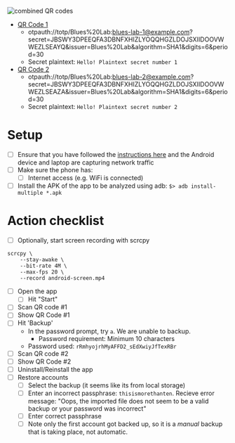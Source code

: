 ![combined QR codes](https://user-images.githubusercontent.com/945571/155418867-b13d4f69-a598-4a5c-8abe-31801aece1f5.png)

- [QR Code 1](https://user-images.githubusercontent.com/945571/155416190-d10440cc-bf4b-4592-952b-ac7aba3b130f.png)
  - otpauth://totp/Blues%20Lab:blues-lab-1@example.com?secret=JBSWY3DPEEQFA3DBNFXHIZLYOQQHGZLDOJSXIIDOOVWWEZLSEAYQ&issuer=Blues%20Lab&algorithm=SHA1&digits=6&period=30
  - Secret  plaintext: `Hello! Plaintext secret number 1`
- [QR Code 2](https://user-images.githubusercontent.com/945571/155416198-e6fe260a-0305-48da-90e1-137faccdc20c.png)
  - otpauth://totp/Blues%20Lab:blues-lab-2@example.com?secret=JBSWY3DPEEQFA3DBNFXHIZLYOQQHGZLDOJSXIIDOOVWWEZLSEAZA&issuer=Blues%20Lab&algorithm=SHA1&digits=6&period=30
  - Secret  plaintext: `Hello! Plaintext secret number 2`

# Setup
- [ ] Ensure that you have followed the [instructions
      here](/capture-traffic/README.md) and the Android device and laptop are
      capturing network traffic
- [ ] Make sure the phone has:
  - [ ] Internet access (e.g. WiFi is connected)
- [ ] Install the APK of the app to be analyzed using adb: `$> adb
      install-multiple *.apk`

# Action checklist
- [ ] Optionally, start screen recording with scrcpy
```
scrcpy \
    --stay-awake \
    --bit-rate 4M \
    --max-fps 20 \
    --record android-screen.mp4
```
- [ ] Open the app
    - [ ] Hit "Start"
- [ ] Scan QR code #1
- [ ] Show QR Code #1
- [ ] Hit 'Backup'
    - In the password prompt, try `a`. We are unable to backup. 
        - Password requirement: Minimum 10 characters
    - Password used: `rRmhyojrhMyAFFD2_sEdXwiyJfTexRBr`
- [ ] Scan QR code #2
- [ ] Show QR Code #2
- [ ] Uninstall/Reinstall the app
- [ ] Restore accounts
    - [ ] Select the backup (it seems like its from local storage)
    - [ ] Enter an incorrect passphrase: `thisismorethanten`. Recieve error
          message: "Oops, the imported file does not seem to be a valid backup
          or your password was incorrect"
    - [ ] Enter correct passphrase
    - [ ] Note only the first account got backed up, so it is a _manual_ backup
          that is taking place, not automatic. 
